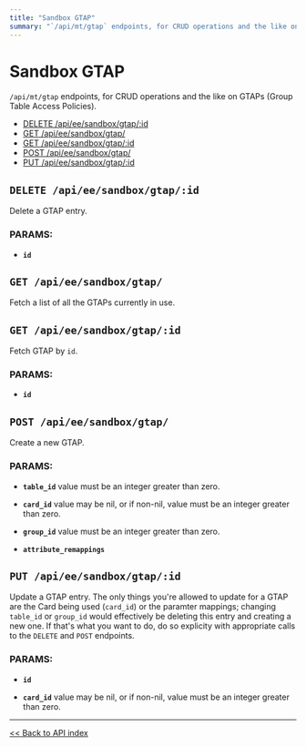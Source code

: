 ```yaml
---
title: "Sandbox GTAP"
summary: "`/api/mt/gtap` endpoints, for CRUD operations and the like on GTAPs (Group Table Access Policies)."
---
```


# Sandbox GTAP

`/api/mt/gtap` endpoints, for CRUD operations and the like on GTAPs (Group Table Access Policies).

  - [DELETE /api/ee/sandbox/gtap/:id](#delete-apieesandboxgtapid)
  - [GET /api/ee/sandbox/gtap/](#get-apieesandboxgtap)
  - [GET /api/ee/sandbox/gtap/:id](#get-apieesandboxgtapid)
  - [POST /api/ee/sandbox/gtap/](#post-apieesandboxgtap)
  - [PUT /api/ee/sandbox/gtap/:id](#put-apieesandboxgtapid)

## `DELETE /api/ee/sandbox/gtap/:id`

Delete a GTAP entry.

### PARAMS:

*  **`id`**

## `GET /api/ee/sandbox/gtap/`

Fetch a list of all the GTAPs currently in use.

## `GET /api/ee/sandbox/gtap/:id`

Fetch GTAP by `id`.

### PARAMS:

*  **`id`**

## `POST /api/ee/sandbox/gtap/`

Create a new GTAP.

### PARAMS:

*  **`table_id`** value must be an integer greater than zero.

*  **`card_id`** value may be nil, or if non-nil, value must be an integer greater than zero.

*  **`group_id`** value must be an integer greater than zero.

*  **`attribute_remappings`**

## `PUT /api/ee/sandbox/gtap/:id`

Update a GTAP entry. The only things you're allowed to update for a GTAP are the Card being used (`card_id`) or the
  paramter mappings; changing `table_id` or `group_id` would effectively be deleting this entry and creating a new
  one. If that's what you want to do, do so explicity with appropriate calls to the `DELETE` and `POST` endpoints.

### PARAMS:

*  **`id`** 

*  **`card_id`** value may be nil, or if non-nil, value must be an integer greater than zero.

---

[<< Back to API index](../../api-documentation.md)